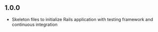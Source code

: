 ## 1.0.0

- Skeleton files to initialize Rails application with testing framework and continuous integration

